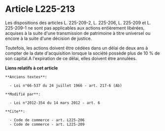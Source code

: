 # Article L225-213

Les dispositions des articles L. 225-209-2, L. 225-206, L. 225-209 et L. 225-209-1 ne sont pas applicables aux actions
entièrement libérées, acquises à la suite d'une transmission de patrimoine à titre universel ou encore à la suite d'une
décision de justice. 

Toutefois, les actions doivent être cédées dans un délai de deux ans à compter de la date d'acquisition lorsque la société
possède plus de 10 % de son capital.A l'expiration de ce délai, elles doivent être annulées.

**Liens relatifs à cet article**

	**Anciens textes**:

	  - Loi n°66-537 du 24 juillet 1966 - art. 217-6 (Ab)

	**Modifié par**:

	  - Loi n°2012-354 du 14 mars 2012 - art. 6

	**Cite**:

	  - Code de commerce - art. L225-206
	  - Code de commerce - art. L225-209
